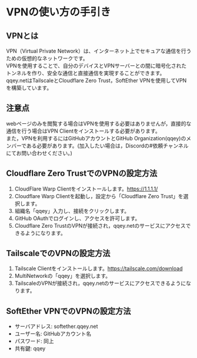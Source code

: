 # VPNの使い方の手引き

## VPNとは

VPN（Virtual Private Network）は、インターネット上でセキュアな通信を行うための仮想的なネットワークです。<br/>
VPNを使用することで、自分のデバイスとVPNサーバーとの間に暗号化されたトンネルを作り、安全な通信と直接通信を実現することができます。<br/>
qqey.netはTailscaleとCloudflare Zero Trust，SoftEther VPNを使用してVPNを構築しています。

## 注意点

webページのみを閲覧する場合はVPNを使用する必要はありませんが，直接的な通信を行う場合はVPN Clientをインストールする必要があります。<br/>
また，VPNを利用するにはGitHubアカウントとGitHub Organization(qqey)のメンバーである必要があります。(加入したい場合は，Discordの#依頼チャンネルにてお問い合わせください。)<br/>

## Cloudflare Zero TrustでのVPNの設定方法

1. CloudFlare Warp Clientをインストールします。<https://1.1.1.1/>
2. Cloudflare Warp Clientを起動し，設定から「Cloudflare Zero Trust」を選択します。
3. 組織名「qqey」入力し、接続をクリックします。
4. GitHub OAuthでログインし、アクセスを許可します。
5. Cloudflare Zero TrustのVPNが接続され，qqey.netのサービスにアクセスできるようになります。

## TailscaleでのVPNの設定方法

1. Tailscale Clientをインストールします。<https://tailscale.com/download>
2. MultiNetworkの「qqey」を選択します。
3. TailscaleのVPNが接続され，qqey.netのサービスにアクセスできるようになります。

## SoftEther VPNでのVPNの設定方法

- サーバアドレス: softether.qqey.net
- ユーザー名: GitHubアカウント名
- パスワード: 同上
- 共有鍵: qqey
